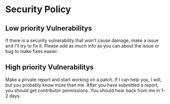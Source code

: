 # Security Policy

## Low priority Vulnerabilitys

If there is a security vulnerability that won't cause damage, make a issue and I'll try to fix it.
Please add as much info as you can about the issue or bug to make fixes easier.

## High priority Vulnerabilitys
Make a private report and start working on a patch. If I can help you, I will, but you probably know more than me.
After you have submitted a report, you should get contributor permissions. You should hear back from me in 1-2 days.

